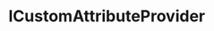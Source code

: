 #  ICustomAttributeProvider

<api-schema openapi-path="../../../api-specs/swagger-otr-api.json" name="ICustomAttributeProvider"/>